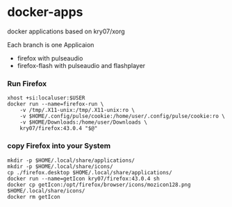 # docker-apps
docker applications based on kry07/xorg

Each branch is one Applicaion

 - firefox with pulseaudio
 - firefox-flash with pulseaudio and flashplayer

### Run Firefox
```
xhost +si:localuser:$USER
docker run --name=firefox-run \
	-v /tmp/.X11-unix:/tmp/.X11-unix:ro \
	-v $HOME/.config/pulse/cookie:/home/user/.config/pulse/cookie:ro \
	-v $HOME/Downloads:/home/user/Downloads \
	kry07/firefox:43.0.4 "$@"
```

### copy Firefox into your System
```
mkdir -p $HOME/.local/share/applications/
mkdir -p $HOME/.local/share/icons/ 
cp ./firefox.desktop $HOME/.local/share/applications/
docker run --name=getIcon kry07/firefox:43.0.4 sh
docker cp getIcon:/opt/firefox/browser/icons/mozicon128.png $HOME/.local/share/icons/
docker rm getIcon 
```
